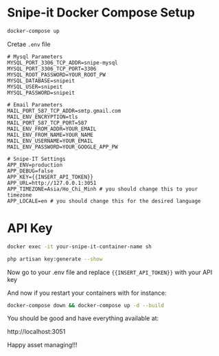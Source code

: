 # Snipe-it Docker Compose Setup

```sh
docker-compose up
```

Cretae `.env` file

```
# Mysql Parameters
MYSQL_PORT_3306_TCP_ADDR=snipe-mysql
MYSQL_PORT_3306_TCP_PORT=3306
MYSQL_ROOT_PASSWORD=YOUR_ROOT_PW
MYSQL_DATABASE=snipeit
MYSQL_USER=snipeit
MYSQL_PASSWORD=snipeit

# Email Parameters
MAIL_PORT_587_TCP_ADDR=smtp.gmail.com
MAIL_ENV_ENCRYPTION=tls
MAIL_PORT_587_TCP_PORT=587
MAIL_ENV_FROM_ADDR=YOUR_EMAIL
MAIL_ENV_FROM_NAME=YOUR_NAME
MAIL_ENV_USERNAME=YOUR_EMAIL
MAIL_ENV_PASSWORD=YOUR_GOOGLE_APP_PW

# Snipe-IT Settings
APP_ENV=production
APP_DEBUG=false
APP_KEY={{INSERT_API_TOKEN}}
APP_URL=http://127.0.0.1:3051
APP_TIMEZONE=Asia/Ho_Chi_Minh # you should change this to your timezone
APP_LOCALE=en # you should change this for the desired language
```

# API Key

```sh
docker exec -it your-snipe-it-container-name sh
```

```sh
php artisan key:generate --show
```

Now go to your .env file and replace `{{INSERT_API_TOKEN}}` with your API key

And now if you restart your containers with for instance:

```sh
docker-compose down && docker-compose up -d --build
```

You should be good and have everything available at:

http://localhost:3051

Happy asset managing!!!
